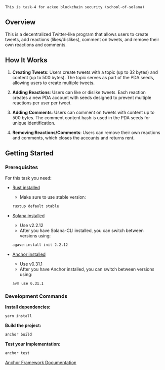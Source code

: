 `This is task-4 for ackee blockchain security (school-of-solana)`

## Overview

This is a decentralized Twitter-like program that allows users to create tweets, add reactions (likes/dislikes), comment on tweets, and remove their own reactions and comments.


## How It Works

1. **Creating Tweets**: Users create tweets with a topic (up to 32 bytes) and content (up to 500 bytes). The topic serves as part of the PDA seeds, allowing users to create multiple tweets.

2. **Adding Reactions**: Users can like or dislike tweets. Each reaction creates a new PDA account with seeds designed to prevent multiple reactions per user per tweet.

3. **Adding Comments**: Users can comment on tweets with content up to 500 bytes. The comment content hash is used in the PDA seeds for unique identification.

4. **Removing Reactions/Comments**: Users can remove their own reactions and comments, which closes the accounts and returns rent.

## Getting Started

### Prerequisites
For this task you need:
- [Rust installed](https://www.rust-lang.org/tools/install)
    - Make sure to use stable version:
    ```bash
    rustup default stable
    ```
- [Solana installed](https://docs.solana.com/cli/install-solana-cli-tools)
    - Use v2.2.12
    - After you have Solana-CLI installed, you can switch between versions using:
    ```bash
    agave-install init 2.2.12
    ```

- [Anchor installed](https://www.anchor-lang.com/docs/installation)
    - Use v0.31.1
    - After you have Anchor installed, you can switch between versions using:
    ```bash
    avm use 0.31.1
    ```

### Development Commands

**Install dependencies:**
```bash
yarn install
```

**Build the project:**
```bash
anchor build
```

**Test your implementation:**
```bash
anchor test
```

[Anchor Framework Documentation](https://www.anchor-lang.com/)

